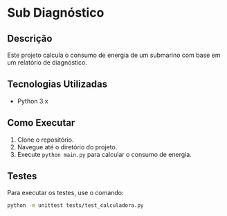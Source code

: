 # Sub Diagnóstico

## Descrição
Este projeto calcula o consumo de energia de um submarino com base em um relatório de diagnóstico.

## Tecnologias Utilizadas
- Python 3.x

## Como Executar
1. Clone o repositório.
2. Navegue até o diretório do projeto.
3. Execute `python main.py` para calcular o consumo de energia.

## Testes
Para executar os testes, use o comando:
```bash
python -m unittest tests/test_calculadora.py
